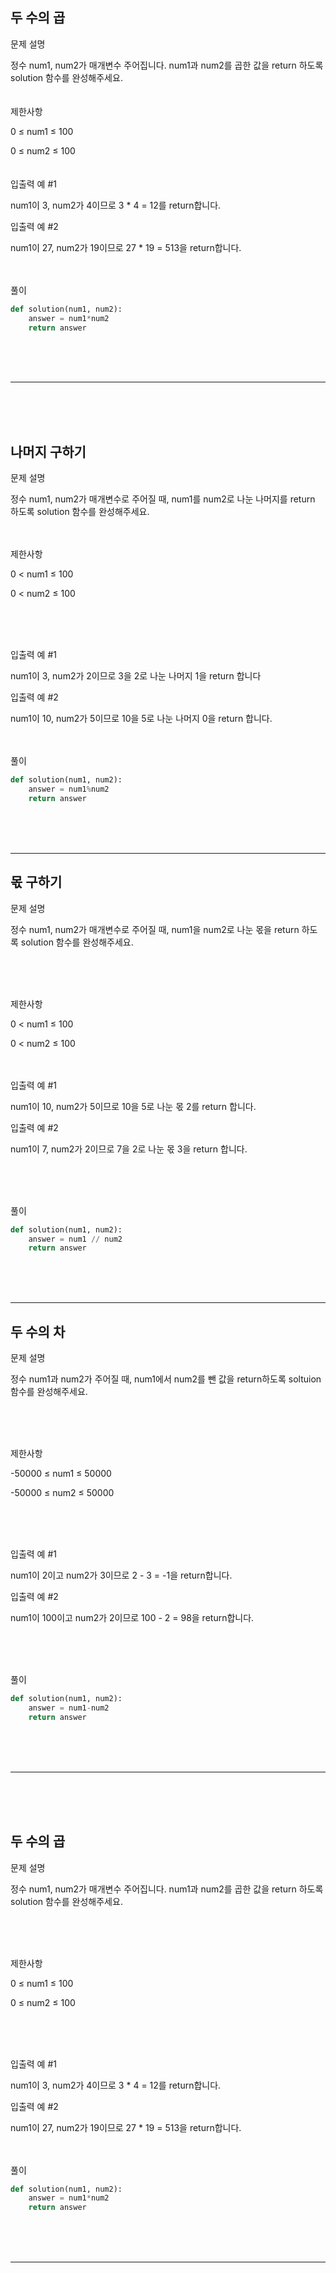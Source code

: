 
## 두 수의 곱


문제 설명

정수 num1, num2가 매개변수 주어집니다. num1과 num2를 곱한 값을 return 하도록 solution 함수를 완성해주세요.
<br/>
<br/>
<br/>
제한사항

0 ≤ num1 ≤ 100

0 ≤ num2 ≤ 100
<br/>
<br/>
<br/>
입출력 예 #1

num1이 3, num2가 4이므로 3 * 4 = 12를 return합니다.

입출력 예 #2

num1이 27, num2가 19이므로 27 * 19 = 513을 return합니다.
<br/>
<br/>
<br/>

풀이

```python
def solution(num1, num2):
    answer = num1*num2
    return answer
```
<br/>
<br/>
<br/>

***


<br/>
<br/>
<br/>

## 나머지 구하기


문제 설명

정수 num1, num2가 매개변수로 주어질 때, num1를 num2로 나눈 나머지를 return 하도록 solution 함수를 완성해주세요.
<br/>
<br/>
<br/>

제한사항

0 < num1 ≤ 100

0 < num2 ≤ 100

<br/>
<br/>
<br/>

입출력 예 #1

num1이 3, num2가 2이므로 3을 2로 나눈 나머지 1을 return 합니다

입출력 예 #2

num1이 10, num2가 5이므로 10을 5로 나눈 나머지 0을 return 합니다.
<br/>
<br/>
<br/>

풀이

```python
def solution(num1, num2):
    answer = num1%num2
    return answer
```
<br/>
<br/>
<br/>

***


## 몫 구하기


문제 설명

정수 num1, num2가 매개변수로 주어질 때, num1을 num2로 나눈 몫을 return 하도록 solution 함수를 완성해주세요.

<br/>
<br/>
<br/>

제한사항

0 < num1 ≤ 100

0 < num2 ≤ 100
<br/>
<br/>
<br/>


입출력 예 #1

num1이 10, num2가 5이므로 10을 5로 나눈 몫 2를 return 합니다.

입출력 예 #2

num1이 7, num2가 2이므로 7을 2로 나눈 몫 3을 return 합니다.

<br/>
<br/>
<br/>

풀이


```python
def solution(num1, num2):
    answer = num1 // num2
    return answer
```
<br/>
<br/>
<br/>

***


## 두 수의 차


문제 설명

정수 num1과 num2가 주어질 때, num1에서 num2를 뺀 값을 return하도록 soltuion 함수를 완성해주세요.

<br/>
<br/>
<br/>

제한사항

-50000 ≤ num1 ≤ 50000

-50000 ≤ num2 ≤ 50000

<br/>
<br/>
<br/>

입출력 예 #1

num1이 2이고 num2가 3이므로 2 - 3 = -1을 return합니다.

입출력 예 #2

num1이 100이고 num2가 2이므로 100 - 2 = 98을 return합니다.

<br/>
<br/>
<br/>

풀이

```python
def solution(num1, num2):
    answer = num1-num2
    return answer
```
<br/>
<br/>
<br/>

***

<br/>
<br/>
<br/>

## 두 수의 곱


문제 설명

정수 num1, num2가 매개변수 주어집니다. num1과 num2를 곱한 값을 return 하도록 solution 함수를 완성해주세요.

<br/>
<br/>
<br/>

제한사항

0 ≤ num1 ≤ 100

0 ≤ num2 ≤ 100

<br/>
<br/>
<br/>

입출력 예 #1

num1이 3, num2가 4이므로 3 * 4 = 12를 return합니다.

입출력 예 #2

num1이 27, num2가 19이므로 27 * 19 = 513을 return합니다.
<br/>
<br/>
<br/>

풀이

```python
def solution(num1, num2):
    answer = num1*num2
    return answer
```
<br/>
<br/>
<br/>

***